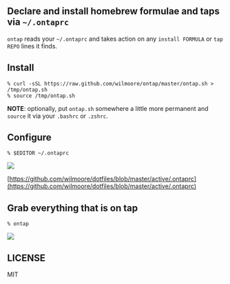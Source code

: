 ## Declare and install homebrew formulae and taps via `~/.ontaprc`

`ontap` reads your `~/.ontaprc` and takes action on any `install FORMULA` or `tap REPO` lines it finds.

## Install

    % curl -sSL https://raw.github.com/wilmoore/ontap/master/ontap.sh > /tmp/ontap.sh
    % source /tmp/ontap.sh

**NOTE**: optionally, put `ontap.sh` somewhere a little more permanent and `source` it via your `.bashrc` or `.zshrc`.

## Configure

    % $EDITOR ~/.ontaprc

![](https://cloudup.com/ceBATd5bKAu+)

[https://github.com/wilmoore/dotfiles/blob/master/active/.ontaprc](https://github.com/wilmoore/dotfiles/blob/master/active/.ontaprc)

## Grab everything that is on tap

    % ontap

![](https://cloudup.com/cmZTLXBkeGV+)

## LICENSE

  MIT

